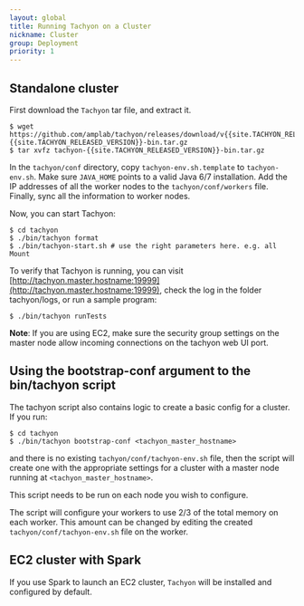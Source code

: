 ```yaml
---
layout: global
title: Running Tachyon on a Cluster
nickname: Cluster
group: Deployment
priority: 1
---
```


## Standalone cluster

First download the `Tachyon` tar file, and extract it.

    $ wget https://github.com/amplab/tachyon/releases/download/v{{site.TACHYON_RELEASED_VERSION}}/tachyon-{{site.TACHYON_RELEASED_VERSION}}-bin.tar.gz
    $ tar xvfz tachyon-{{site.TACHYON_RELEASED_VERSION}}-bin.tar.gz

In the `tachyon/conf` directory, copy `tachyon-env.sh.template` to `tachyon-env.sh`. Make sure
`JAVA_HOME` points to a valid Java 6/7 installation. Add the IP addresses of all the worker nodes to the
`tachyon/conf/workers` file. Finally, sync all the information to worker nodes.

Now, you can start Tachyon:

    $ cd tachyon
    $ ./bin/tachyon format
    $ ./bin/tachyon-start.sh # use the right parameters here. e.g. all Mount

To verify that Tachyon is running, you can visit
[http://tachyon.master.hostname:19999](http://tachyon.master.hostname:19999), check the log in the
folder tachyon/logs, or run a sample program:

    $ ./bin/tachyon runTests

**Note**: If you are using EC2, make sure the security group settings on the master node allow
 incoming connections on the tachyon web UI port.

## Using the bootstrap-conf argument to the bin/tachyon script

The tachyon script also contains logic to create a basic config for a
cluster.  If you run:

    $ cd tachyon
    $ ./bin/tachyon bootstrap-conf <tachyon_master_hostname>

and there is no existing `tachyon/conf/tachyon-env.sh` file, then the
script will create one with the appropriate settings for a cluster
with a master node running at `<tachyon_master_hostname>`.

This script needs to be run on each node you wish to configure.

The script will configure your workers to use 2/3 of the total memory
on each worker.  This amount can be changed by editing the created
`tachyon/conf/tachyon-env.sh` file on the worker.

## EC2 cluster with Spark

If you use Spark to launch an EC2 cluster, `Tachyon` will be installed and configured by default.

